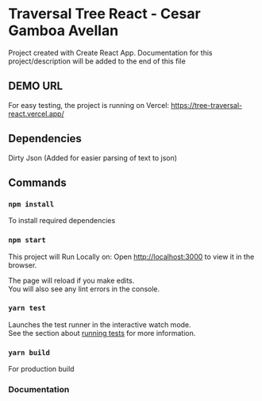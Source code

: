 # Traversal Tree React - Cesar Gamboa Avellan

Project created with Create React App.
Documentation for this project/description will be added to the end of this file

## DEMO URL

For easy testing, the project is running on Vercel: https://tree-traversal-react.vercel.app/

## Dependencies

Dirty Json (Added for easier parsing of text to json)

## Commands

### `npm install`

To install required dependencies

### `npm start`

This project will Run Locally on:
Open [http://localhost:3000](http://localhost:3000) to view it in the browser.

The page will reload if you make edits.\
You will also see any lint errors in the console.

### `yarn test`

Launches the test runner in the interactive watch mode.\
See the section about [running tests](https://facebook.github.io/create-react-app/docs/running-tests) for more information.

### `yarn build`

For production build

### Documentation
